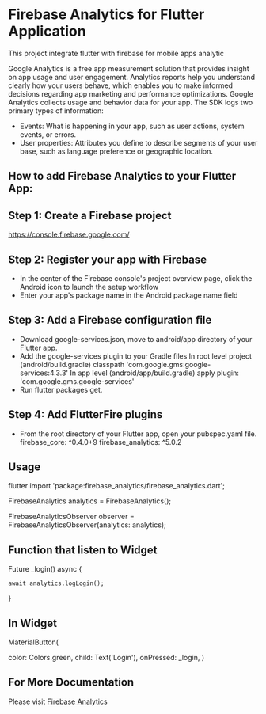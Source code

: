 # Firebase Analytics for Flutter Application

This project integrate flutter with firebase for mobile apps analytic

Google Analytics is a free app measurement solution that provides insight on app usage and user engagement.
Analytics reports help you understand clearly how your users behave, which enables you to make informed decisions regarding app marketing and performance optimizations.
Google Analytics collects usage and behavior data for your app. The SDK logs two primary types of information:
- Events: What is happening in your app, such as user actions, system events, or errors.
- User properties: Attributes you define to describe segments of your user base, such as language preference or geographic location.

## How to add Firebase Analytics to your Flutter App:

## Step 1: Create a Firebase project 
https://console.firebase.google.com/

## Step 2: Register your app with Firebase
- In the center of the Firebase console's project overview page, click the Android icon to launch the setup workflow
- Enter your app's package name in the Android package name field

## Step 3: Add a Firebase configuration file
- Download google-services.json, move to android/app directory of your Flutter app.
- Add the google-services plugin to your Gradle files
  In root level project (android/build.gradle)
    classpath 'com.google.gms:google-services:4.3.3'
  In app level (android/app/build.gradle)
    apply plugin: 'com.google.gms.google-services' 
- Run flutter packages get.

## Step 4: Add FlutterFire plugins
- From the root directory of your Flutter app, open your pubspec.yaml file.
	firebase_core: ^0.4.0+9
	firebase_analytics: ^5.0.2

## Usage
flutter
import 'package:firebase_analytics/firebase_analytics.dart';

FirebaseAnalytics analytics = FirebaseAnalytics();

FirebaseAnalyticsObserver observer = FirebaseAnalyticsObserver(analytics: analytics);

## Function that listen to Widget 


Future <void> _login() async {
	
    await analytics.logLogin();
}

## In Widget 


MaterialButton(

   color: Colors.green,
   child: Text('Login'),
   onPressed: _login,
)


## For More Documentation
Please visit [Firebase Analytics](https://firebase.google.com/docs/analytics)
